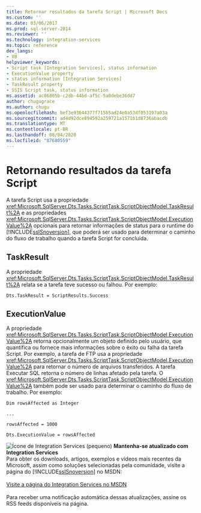 ```yaml
---
title: Retornar resultados da tarefa Script | Microsoft Docs
ms.custom: ''
ms.date: 03/06/2017
ms.prod: sql-server-2014
ms.reviewer: ''
ms.technology: integration-services
ms.topic: reference
dev_langs:
- VB
helpviewer_keywords:
- Script task [Integration Services], status information
- ExecutionValue property
- status information [Integration Services]
- TaskResult property
- SSIS Script task, status information
ms.assetid: ac06805b-c2db-44bd-af5c-5a0debe36dd7
author: chugugrace
ms.author: chugu
ms.openlocfilehash: bef3e93644377f715b5ad24e0a53df053197a03a
ms.sourcegitcommit: ad4d92dce894592a259721a1571b1d8736abacdb
ms.translationtype: MT
ms.contentlocale: pt-BR
ms.lasthandoff: 08/04/2020
ms.locfileid: "87680559"
---
```

# <a name="returning-results-from-the-script-task"></a>Retornando resultados da tarefa Script
  A tarefa Script usa a propriedade <xref:Microsoft.SqlServer.Dts.Tasks.ScriptTask.ScriptObjectModel.TaskResult%2A> e as propriedades <xref:Microsoft.SqlServer.Dts.Tasks.ScriptTask.ScriptObjectModel.ExecutionValue%2A> opcionais para retornar informações de status para o runtime do [!INCLUDE[ssISnoversion](../../../includes/ssisnoversion-md.md)], que poderá ser usado para determinar o caminho do fluxo de trabalho quando a tarefa Script for concluída.  
  
## <a name="taskresult"></a>TaskResult  
 A propriedade <xref:Microsoft.SqlServer.Dts.Tasks.ScriptTask.ScriptObjectModel.TaskResult%2A> relata se a tarefa teve sucesso ou falhou. Por exemplo:  
  
 `Dts.TaskResult = ScriptResults.Success`  
  
## <a name="executionvalue"></a>ExecutionValue  
 A propriedade <xref:Microsoft.SqlServer.Dts.Tasks.ScriptTask.ScriptObjectModel.ExecutionValue%2A> retorna opcionalmente um objeto definido pelo usuário, que quantifica ou fornece mais informações sobre o êxito ou falha da tarefa Script. Por exemplo, a tarefa de FTP usa a propriedade <xref:Microsoft.SqlServer.Dts.Tasks.ScriptTask.ScriptObjectModel.ExecutionValue%2A> para retornar o número de arquivos transferidos. A tarefa Executar SQL retorna o número de linhas afetado pela tarefa. O <xref:Microsoft.SqlServer.Dts.Tasks.ScriptTask.ScriptObjectModel.ExecutionValue%2A> também pode ser usado para determinar o caminho do fluxo de trabalho. Por exemplo:  
  
 `Dim rowsAffected as Integer`  
  
 `...`  
  
 `rowsAffected = 1000`  
  
 `Dts.ExecutionValue = rowsAffected`  
  
![Ícone de Integration Services (pequeno)](../../media/dts-16.gif "Ícone do Integration Services (pequeno)")  **Mantenha-se atualizado com Integration Services**<br /> Para obter os downloads, artigos, exemplos e vídeos mais recentes da Microsoft, assim como soluções selecionadas pela comunidade, visite a página do [!INCLUDE[ssISnoversion](../../../includes/ssisnoversion-md.md)] no MSDN:<br /><br /> [Visite a página do Integration Services no MSDN](https://go.microsoft.com/fwlink/?LinkId=136655)<br /><br /> Para receber uma notificação automática dessas atualizações, assine os RSS feeds disponíveis na página.  
  
  

